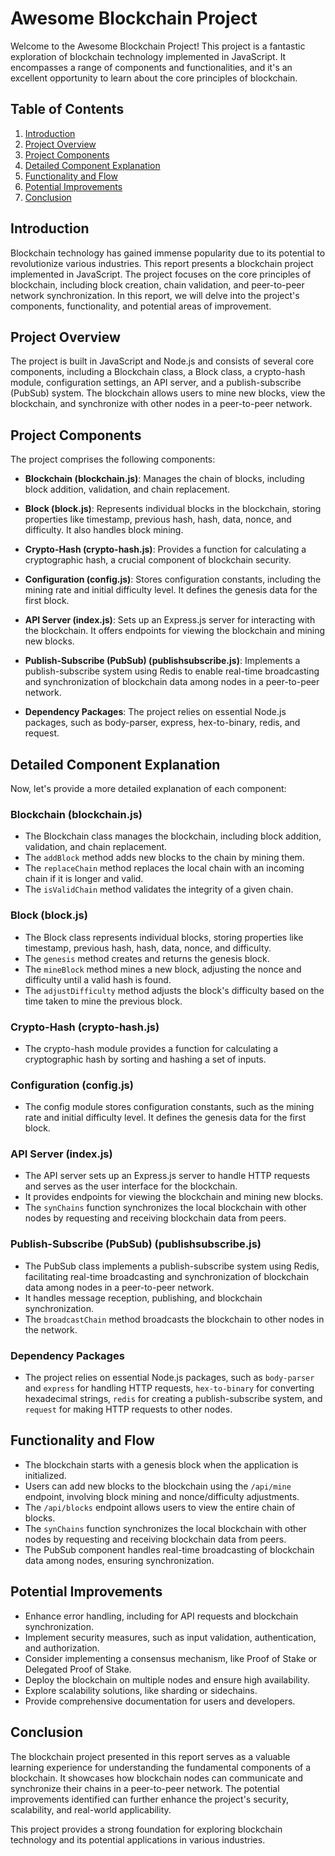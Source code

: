 # Awesome Blockchain Project

Welcome to the Awesome Blockchain Project! This project is a fantastic exploration of blockchain technology implemented in JavaScript. It encompasses a range of components and functionalities, and it's an excellent opportunity to learn about the core principles of blockchain.

## Table of Contents

1. [Introduction](#introduction)
2. [Project Overview](#project-overview)
3. [Project Components](#project-components)
4. [Detailed Component Explanation](#detailed-component-explanation)
5. [Functionality and Flow](#functionality-and-flow)
6. [Potential Improvements](#potential-improvements)
7. [Conclusion](#conclusion)


## Introduction

Blockchain technology has gained immense popularity due to its potential to revolutionize various industries. This report presents a blockchain project implemented in JavaScript. The project focuses on the core principles of blockchain, including block creation, chain validation, and peer-to-peer network synchronization. In this report, we will delve into the project's components, functionality, and potential areas of improvement.

## Project Overview

The project is built in JavaScript and Node.js and consists of several core components, including a Blockchain class, a Block class, a crypto-hash module, configuration settings, an API server, and a publish-subscribe (PubSub) system. The blockchain allows users to mine new blocks, view the blockchain, and synchronize with other nodes in a peer-to-peer network.

## Project Components

The project comprises the following components:

- **Blockchain (blockchain.js)**: Manages the chain of blocks, including block addition, validation, and chain replacement.

- **Block (block.js)**: Represents individual blocks in the blockchain, storing properties like timestamp, previous hash, hash, data, nonce, and difficulty. It also handles block mining.

- **Crypto-Hash (crypto-hash.js)**: Provides a function for calculating a cryptographic hash, a crucial component of blockchain security.

- **Configuration (config.js)**: Stores configuration constants, including the mining rate and initial difficulty level. It defines the genesis data for the first block.

- **API Server (index.js)**: Sets up an Express.js server for interacting with the blockchain. It offers endpoints for viewing the blockchain and mining new blocks.

- **Publish-Subscribe (PubSub) (publishsubscribe.js)**: Implements a publish-subscribe system using Redis to enable real-time broadcasting and synchronization of blockchain data among nodes in a peer-to-peer network.

- **Dependency Packages**: The project relies on essential Node.js packages, such as body-parser, express, hex-to-binary, redis, and request.

## Detailed Component Explanation

Now, let's provide a more detailed explanation of each component:

### Blockchain (blockchain.js)

- The Blockchain class manages the blockchain, including block addition, validation, and chain replacement.
- The `addBlock` method adds new blocks to the chain by mining them.
- The `replaceChain` method replaces the local chain with an incoming chain if it is longer and valid.
- The `isValidChain` method validates the integrity of a given chain.

### Block (block.js)

- The Block class represents individual blocks, storing properties like timestamp, previous hash, hash, data, nonce, and difficulty.
- The `genesis` method creates and returns the genesis block.
- The `mineBlock` method mines a new block, adjusting the nonce and difficulty until a valid hash is found.
- The `adjustDifficulty` method adjusts the block's difficulty based on the time taken to mine the previous block.

### Crypto-Hash (crypto-hash.js)

- The crypto-hash module provides a function for calculating a cryptographic hash by sorting and hashing a set of inputs.

### Configuration (config.js)

- The config module stores configuration constants, such as the mining rate and initial difficulty level. It defines the genesis data for the first block.

### API Server (index.js)

- The API server sets up an Express.js server to handle HTTP requests and serves as the user interface for the blockchain.
- It provides endpoints for viewing the blockchain and mining new blocks.
- The `synChains` function synchronizes the local blockchain with other nodes by requesting and receiving blockchain data from peers.

### Publish-Subscribe (PubSub) (publishsubscribe.js)

- The PubSub class implements a publish-subscribe system using Redis, facilitating real-time broadcasting and synchronization of blockchain data among nodes in a peer-to-peer network.
- It handles message reception, publishing, and blockchain synchronization.
- The `broadcastChain` method broadcasts the blockchain to other nodes in the network.

### Dependency Packages

- The project relies on essential Node.js packages, such as `body-parser` and `express` for handling HTTP requests, `hex-to-binary` for converting hexadecimal strings, `redis` for creating a publish-subscribe system, and `request` for making HTTP requests to other nodes.

## Functionality and Flow

- The blockchain starts with a genesis block when the application is initialized.
- Users can add new blocks to the blockchain using the `/api/mine` endpoint, involving block mining and nonce/difficulty adjustments.
- The `/api/blocks` endpoint allows users to view the entire chain of blocks.
- The `synChains` function synchronizes the local blockchain with other nodes by requesting and receiving blockchain data from peers.
- The PubSub component handles real-time broadcasting of blockchain data among nodes, ensuring synchronization.

## Potential Improvements

- Enhance error handling, including for API requests and blockchain synchronization.
- Implement security measures, such as input validation, authentication, and authorization.
- Consider implementing a consensus mechanism, like Proof of Stake or Delegated Proof of Stake.
- Deploy the blockchain on multiple nodes and ensure high availability.
- Explore scalability solutions, like sharding or sidechains.
- Provide comprehensive documentation for users and developers.

## Conclusion

The blockchain project presented in this report serves as a valuable learning experience for understanding the fundamental components of a blockchain. It showcases how blockchain nodes can communicate and synchronize their chains in a peer-to-peer network. The potential improvements identified can further enhance the project's security, scalability, and real-world applicability.

This project provides a strong foundation for exploring blockchain technology and its potential applications in various industries.

